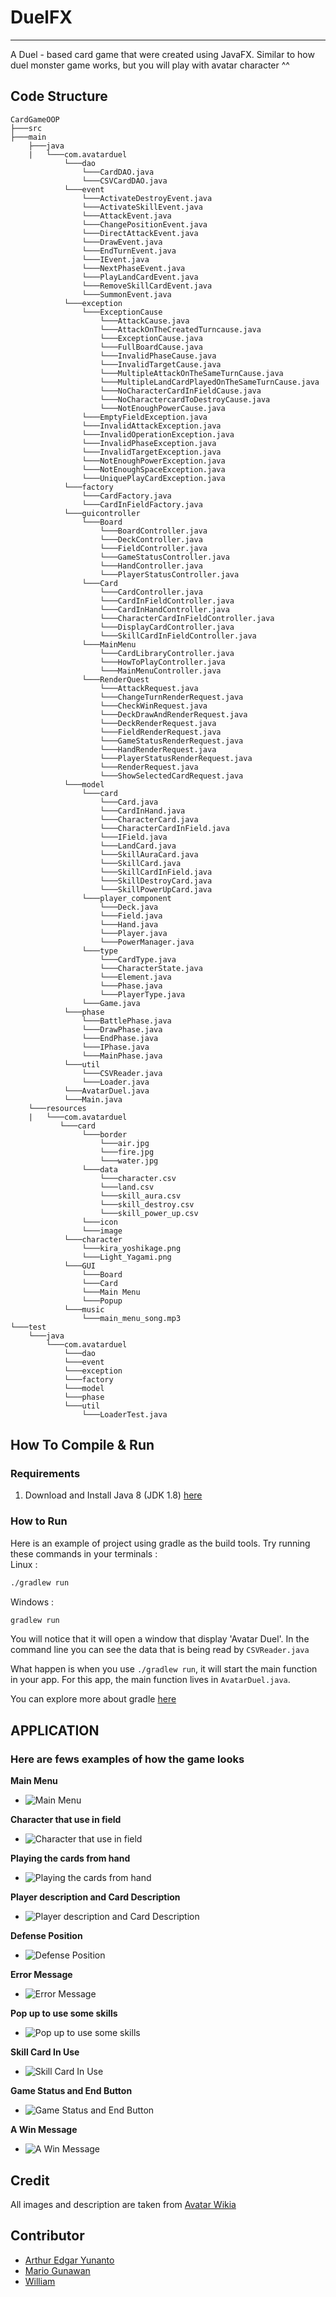 # DuelFX
---
A Duel - based card game that were created using JavaFX. Similar to how duel monster game works, but you will play with avatar character ^^

## Code Structure
```
CardGameOOP
├───src
├───main
    ├───java
    |   └───com.avatarduel
            └───dao
                └───CardDAO.java
                └───CSVCardDAO.java
            └───event
                └───ActivateDestroyEvent.java
                └───ActivateSkillEvent.java
                └───AttackEvent.java
                └───ChangePositionEvent.java
                └───DirectAttackEvent.java
                └───DrawEvent.java
                └───EndTurnEvent.java
                └───IEvent.java
                └───NextPhaseEvent.java
                └───PlayLandCardEvent.java
                └───RemoveSkillCardEvent.java
                └───SummonEvent.java
            └───exception
                └───ExceptionCause
                    └───AttackCause.java
                    └───AttackOnTheCreatedTurncause.java
                    └───ExceptionCause.java
                    └───FullBoardCause.java
                    └───InvalidPhaseCause.java
                    └───InvalidTargetCause.java
                    └───MultipleAttackOnTheSameTurnCause.java
                    └───MultipleLandCardPlayedOnTheSameTurnCause.java
                    └───NoCharacterCardInFieldCause.java
                    └───NoCharactercardToDestroyCause.java
                    └───NotEnoughPowerCause.java
                └───EmptyFieldException.java
                └───InvalidAttackException.java
                └───InvalidOperationException.java
                └───InvalidPhaseException.java
                └───InvalidTargetException.java
                └───NotEnoughPowerException.java
                └───NotEnoughSpaceException.java
                └───UniquePlayCardException.java
            └───factory
                └───CardFactory.java
                └───CardInFieldFactory.java
            └───guicontroller
                └───Board
                    └───BoardController.java
                    └───DeckController.java
                    └───FieldController.java
                    └───GameStatusController.java
                    └───HandController.java
                    └───PlayerStatusController.java
                └───Card
                    └───CardController.java
                    └───CardInFieldController.java
                    └───CardInHandController.java
                    └───CharacterCardInFieldController.java
                    └───DisplayCardController.java
                    └───SkillCardInFieldController.java
                └───MainMenu
                    └───CardLibraryController.java
                    └───HowToPlayController.java
                    └───MainMenuController.java
                └───RenderQuest
                    └───AttackRequest.java
                    └───ChangeTurnRenderRequest.java
                    └───CheckWinRequest.java
                    └───DeckDrawAndRenderRequest.java
                    └───DeckRenderRequest.java
                    └───FieldRenderRequest.java
                    └───GameStatusRenderRequest.java
                    └───HandRenderRequest.java
                    └───PlayerStatusRenderRequest.java
                    └───RenderRequest.java
                    └───ShowSelectedCardRequest.java
            └───model
                └───card
                    └───Card.java
                    └───CardInHand.java
                    └───CharacterCard.java
                    └───CharacterCardInField.java
                    └───IField.java
                    └───LandCard.java
                    └───SkillAuraCard.java
                    └───SkillCard.java
                    └───SkillCardInField.java
                    └───SkillDestroyCard.java
                    └───SkillPowerUpCard.java
                └───player_component
                    └───Deck.java
                    └───Field.java
                    └───Hand.java
                    └───Player.java
                    └───PowerManager.java
                └───type
                    └───CardType.java
                    └───CharacterState.java
                    └───Element.java
                    └───Phase.java
                    └───PlayerType.java
                └───Game.java
            └───phase
                └───BattlePhase.java
                └───DrawPhase.java
                └───EndPhase.java
                └───IPhase.java
                └───MainPhase.java
            └───util
                └───CSVReader.java
                └───Loader.java
            └───AvatarDuel.java
            └───Main.java
    └───resources
    |   └───com.avatarduel
           └───card
                └───border
                    └───air.jpg
                    └───fire.jpg
                    └───water.jpg
                └───data
                    └───character.csv
                    └───land.csv
                    └───skill_aura.csv
                    └───skill_destroy.csv
                    └───skill_power_up.csv
                └───icon
                └───image
            └───character
                └───kira_yoshikage.png
                └───Light_Yagami.png
            └───GUI
                └───Board
                └───Card
                └───Main Menu
                └───Popup
            └───music
                └───main_menu_song.mp3
└───test
    └───java
        └───com.avatarduel
            └───dao
            └───event
            └───exception
            └───factory
            └───model
            └───phase
            └───util
                └───LoaderTest.java
```
## How To Compile & Run

### Requirements
1. Download and Install Java 8 (JDK 1.8) [here](https://www.oracle.com/java/technologies/javase/javase-jdk8-downloads.html)

### How to Run
Here is an example of project using gradle as the build tools.
Try running these commands in your terminals : <br>
Linux : <br>
```bash
./gradlew run
```
Windows : <br>
```bash
gradlew run
```

You will notice that it will open a window that display 'Avatar Duel'.
In the command line you can see the data that is being read by `CSVReader.java`

What happen is when you use `./gradlew run`, it will start the main function in your app.
For this app, the main function lives in `AvatarDuel.java`.

You can explore more about gradle [here](https://guides.gradle.org/creating-new-gradle-builds/)

## APPLICATION
### Here are fews examples of how the game looks

**Main Menu**
* ![Main Menu](https://github.com/William9923/CardGameOOP/blob/master/src/main/resources/com/avatarduel/tampilan%20utama.jpg)

**Character that use in field**
* ![Character that use in field](https://github.com/William9923/CardGameOOP/blob/master/src/main/resources/com/avatarduel/characterinfield.jpg)

**Playing the cards from hand**
* ![Playing the cards from hand](https://github.com/William9923/CardGameOOP/blob/master/src/main/resources/com/avatarduel/mainin%20kartu%20dari%20tangan.jpg)

**Player description and Card Description**
* ![Player description and Card Description](https://github.com/William9923/CardGameOOP/blob/master/src/main/resources/com/avatarduel/Player%20and%20card%20desc.jpg)

**Defense Position**
* ![Defense Position](https://github.com/William9923/CardGameOOP/blob/master/src/main/resources/com/avatarduel/Defense%20Position.jpg)

**Error Message**
* ![Error Message](https://github.com/William9923/CardGameOOP/blob/master/src/main/resources/com/avatarduel/error%20message.jpg)

**Pop up to use some skills**
* ![Pop up to use some skills](https://github.com/William9923/CardGameOOP/blob/master/src/main/resources/com/avatarduel/Pop%20Up%20to%20use%20skill.jpg)

**Skill Card In Use**
* ![Skill Card In Use](https://github.com/William9923/CardGameOOP/blob/master/src/main/resources/com/avatarduel/skill%20card%20in%20use.jpg)

**Game Status and End Button**
* ![Game Status and End Button](https://github.com/William9923/CardGameOOP/blob/master/src/main/resources/com/avatarduel/game%20status%20and%20end%20button.jpg)

**A Win Message**
* ![A Win Message](https://github.com/William9923/CardGameOOP/blob/master/src/main/resources/com/avatarduel/win%20message.jpg)

## Credit
All images and description are taken from [Avatar Wikia](https://avatar.fandom.com/wiki/Avatar_Wiki)

## Contributor
* [Arthur Edgar Yunanto](https://github.com/arthuredgary24)
* [Mario Gunawan](https://github.com/margunwa123)
* [William](https://github.com/William9923)
